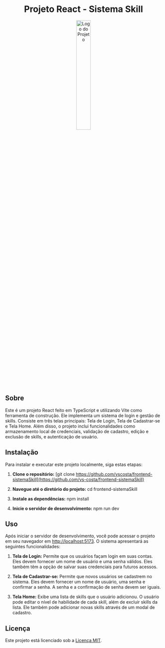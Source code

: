 <h1 align="center">Projeto React - Sistema Skill</h1>

<p align="center">
  <img src="https://vsoares.com/wp-content/uploads/2024/04/logo.png" alt="Logo do Projeto" width="30%">
</p>

## Sobre

Este é um projeto React feito em TypeScript e utilizando Vite como ferramenta de construção. Ele implementa um sistema de login e gestão de skills. Consiste em três telas principais: Tela de Login, Tela de Cadastrar-se e Tela Home. Além disso, o projeto inclui funcionalidades como armazenamento local de credenciais, validação de cadastro, edição e exclusão de skills, e autenticação de usuário.

## Instalação

Para instalar e executar este projeto localmente, siga estas etapas:

1. **Clone o repositório:**
[git clone https://github.com/vscosta/frontend-sistemaSkill](https://github.com/vs-costa/frontend-sistemaSkill)


2. **Navegue até o diretório do projeto:**
cd frontend-sistemaSkill

3. **Instale as dependências:**
npm install

4. **Inicie o servidor de desenvolvimento:**
npm run dev


## Uso

Após iniciar o servidor de desenvolvimento, você pode acessar o projeto em seu navegador em [http://localhost:5173](http://localhost:5173). O sistema apresentará as seguintes funcionalidades:

1. **Tela de Login:** Permite que os usuários façam login em suas contas. Eles devem fornecer um nome de usuário e uma senha válidos. Eles também têm a opção de salvar suas credenciais para futuros acessos.

2. **Tela de Cadastrar-se:** Permite que novos usuários se cadastrem no sistema. Eles devem fornecer um nome de usuário, uma senha e confirmar a senha. A senha e a confirmação de senha devem ser iguais.

3. **Tela Home:** Exibe uma lista de skills que o usuário adicionou. O usuário pode editar o nível de habilidade de cada skill, além de excluir skills da lista. Ele também pode adicionar novas skills através de um modal de cadastro.

## Licença

Este projeto está licenciado sob a [Licença MIT](https://opensource.org/licenses/MIT).
